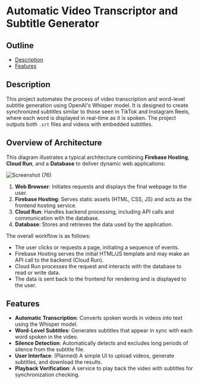 # Automatic Video Transcriptor and Subtitle Generator

## Outline

- [Description](#description)
- [Features](#features)

## Description

This project automates the process of video transcription and word-level subtitle generation using OpenAI's Whisper model. It is designed to create synchronized subtitles similar to those seen in TikTok and Instagram Reels, where each word is displayed in real-time as it is spoken. The project outputs both `.srt` files and videos with embedded subtitles.

## Overview of Architecture

This diagram illustrates a typical architecture combining **Firebase Hosting**, **Cloud Run**, and a **Database** to deliver dynamic web applications:

![Screenshot (76)](https://github.com/user-attachments/assets/133beb3d-bc92-4fe2-aa25-7993d9143b10)

1. **Web Browser**: Initiates requests and displays the final webpage to the user.
2. **Firebase Hosting**: Serves static assets (HTML, CSS, JS) and acts as the frontend hosting service.
3. **Cloud Run**: Handles backend processing, including API calls and communication with the database.
4. **Database**: Stores and retrieves the data used by the application.

The overall workflow is as follows:
- The user clicks or requests a page, initiating a sequence of events.
- Firebase Hosting serves the initial HTML/JS template and may make an API call to the backend (Cloud Run).
- Cloud Run processes the request and interacts with the database to read or write data.
- The data is sent back to the frontend for rendering and is displayed to the user.

## Features

- **Automatic Transcription**: Converts spoken words in videos into text using the Whisper model.
- **Word-Level Subtitles**: Generates subtitles that appear in sync with each word spoken in the video.
- **Silence Detection**: Automatically detects and excludes long periods of silence from the subtitle file.
- **User Interface**: (Planned) A simple UI to upload videos, generate subtitles, and download the results.
- **Playback Verification**: A service to play back the video with subtitles for synchronization checking.
